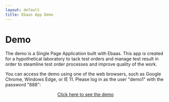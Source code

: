 ```yaml
---
layout: default
title: Ebaas App Demo
---
```


<div class="post">
  <h1 class="pageTitle">Demo</h1>
	<p>The demo is a Single Page Application built with Ebaas. This app is created for a hypothetical laboratory to tack test orders and manage test result in order to steamline test order processes and improve quality of the work.</p> 
	<p>
	You can access the demo using one of the web browsers, such as Google Chrome,  Windows Edge, or IE 11. Please log in as the user "demo1" with the password "888":
  	  <img src="{{'/assets/img/2017-06-01-Fig2.png' | prepend: site.baseurl }}" alt="">
	<div align="center">
	<a target="_blank" href="http://ec2-54-91-101-44.compute-1.amazonaws.com:8080/#/login" class="next button__outline">Click here to see the demo</a>
	</div>
	</p>
</div>
